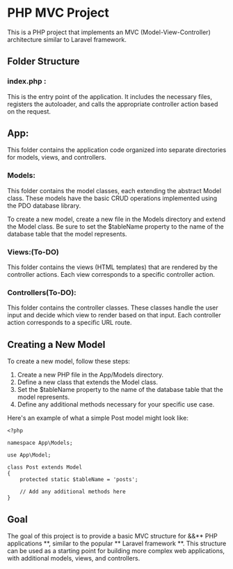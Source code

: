 
# PHP MVC Project

This is a PHP project that implements an MVC (Model-View-Controller) architecture similar to Laravel framework.

## Folder Structure


### index.php :
 This is the entry point of the application. It includes the necessary files, registers the autoloader, and calls the appropriate controller action based on the request.

## App: 
This folder contains the application code organized into separate directories for models, views, and controllers.

### Models: 
This folder contains the model classes, each extending the abstract Model class. These models have the basic CRUD operations implemented using the PDO database library.

To create a new model, create a new file in the Models directory and extend the Model class. Be sure to set the $tableName property to the name of the database table that the model represents.

### Views:(To-DO)

This folder contains the views (HTML templates) that are rendered by the controller actions. Each view corresponds to a specific controller action.

### Controllers(To-DO):

This folder contains the controller classes. These classes handle the user input and decide which view to render based on that input. Each controller action corresponds to a specific URL route.

## Creating a New Model

To create a new model, follow these steps:

1. Create a new PHP file in the App/Models directory.
2. Define a new class that extends the Model class.
3. Set the $tableName property to the name of the database table that the model represents.
5. Define any additional methods necessary for your specific use case.

Here's an example of what a simple Post model might look like:

```
<?php

namespace App\Models;

use App\Model;

class Post extends Model
{
    protected static $tableName = 'posts';

    // Add any additional methods here
}

```

## Goal

The goal of this project is to provide a basic MVC structure for &&** PHP applications **, similar to the popular ** Laravel framework **. This structure can be used as a starting point for building more complex web applications, with additional models, views, and controllers.